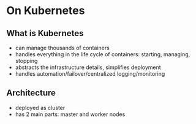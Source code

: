 # On Kubernetes

## What is Kubernetes
- can manage thousands of containers
- handles everything in the life cycle of containers: starting, managing, stopping
- abstracts the infrastructure details, simplifies deployment
- handles automation/failover/centralized logging/monitoring

## Architecture 
- deployed as cluster
- has 2 main parts: master and worker nodes

